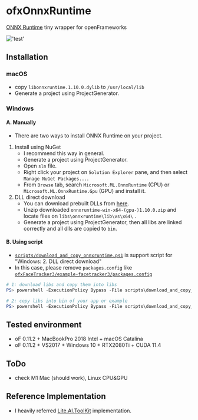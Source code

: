 # ofxOnnxRuntime
[ONNX Runtime](https://github.com/microsoft/onnxruntime) tiny wrapper for openFrameworks

!['test'](screenshot.png)

## Installation

### macOS

- copy `libonnxruntime.1.10.0.dylib` to `/usr/local/lib` 
- Generate a project using ProjectGenerator.

### Windows

#### A. Manually

- There are two ways to install ONNX Runtime on your project.
1. Install using NuGet
    - I recommend this way in general.
    - Generate a project using ProjectGenerator.
    - Open `sln` file.
    - Right click your project on `Solution Explorer` pane, and then select `Manage NuGet Packages...`.
    - From `Browse` tab, search `Microsoft.ML.OnnxRuntime` (CPU) or `Microsoft.ML.OnnxRuntime.Gpu` (GPU) and install it.
2. DLL direct download
    - You can download prebuilt DLLs from [here](https://github.com/microsoft/onnxruntime/releases).
    - Unzip downloaded `onnxruntime-win-x64-(gpu-)1.10.0.zip` and locate files on `libs\onnxruntime\lib\vs\x64\` .
    - Generate a project using ProjectGenerator, then all libs are linked correctly and all dlls are copied to `bin`.

#### B. Using script

- [`scripts/download_and_copy_onnxruntime.ps1`](scripts/download_and_copy_onnxruntime.ps1) is support script for "Windows: 2. DLL direct download"
- In this case, please remove `packages.config` like [`ofxFaceTracker3/example-facetracker3/packages.config`](https://github.com/hanasaan/ofxFaceTracker3/blob/master/example-facetracker3/packages.config)

```powershell
# 1: download libs and copy them into libs
PS> powershell -ExecutionPolicy Bypass -File scripts\download_and_copy_onnxruntime.ps1 -NoCopyBin

# 2: copy libs into bin of your app or example
PS> powershell -ExecutionPolicy Bypass -File scripts\download_and_copy_onnxruntime.ps1 -CopyFromLibs -BinPath example-onnx_mnist\bin
```

## Tested environment
- oF 0.11.2 + MacBookPro 2018 Intel + macOS Catalina
- oF 0.11.2 + VS2017 + Windows 10 + RTX2080Ti + CUDA 11.4

## ToDo
- check M1 Mac (should work), Linux CPU&GPU

## Reference Implementation
- I heavily referred [Lite.AI.ToolKit](https://github.com/DefTruth/lite.ai.toolkit) implementation.

